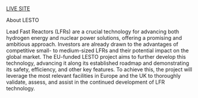 [LIVE SITE](https://www.lesto-horizon-europe.eu)

About LESTO

Lead Fast Reactors (LFRs) are a crucial technology for advancing both hydrogen energy and nuclear power solutions, offering a promising and ambitious approach. Investors are already drawn to the advantages of competitive small- to medium-sized LFRs and their potential impact on the global market. The EU-funded LESTO project aims to further develop this technology, advancing it along its established roadmap and demonstrating its safety, efficiency, and other key features. To achieve this, the project will leverage the most relevant facilities in Europe and the UK to thoroughly validate, assess, and assist in the continued development of LFR technology.


